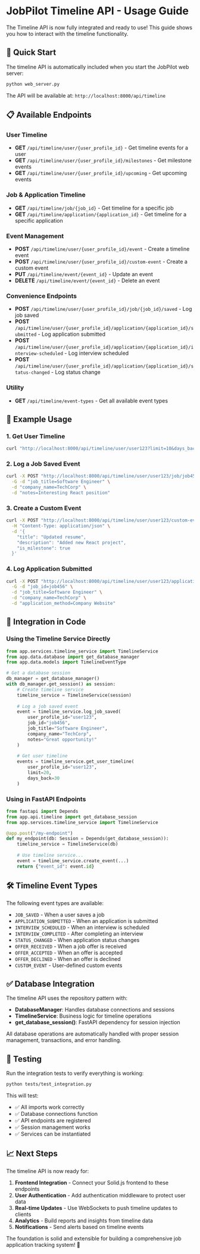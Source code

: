 # JobPilot Timeline API - Usage Guide

The Timeline API is now fully integrated and ready to use! This guide shows you how to interact with the timeline functionality.

## 🚀 Quick Start

The timeline API is automatically included when you start the JobPilot web server:

```bash
python web_server.py
```

The API will be available at: `http://localhost:8000/api/timeline`

## 📋 Available Endpoints

### User Timeline
- **GET** `/api/timeline/user/{user_profile_id}` - Get timeline events for a user
- **GET** `/api/timeline/user/{user_profile_id}/milestones` - Get milestone events 
- **GET** `/api/timeline/user/{user_profile_id}/upcoming` - Get upcoming events

### Job & Application Timeline
- **GET** `/api/timeline/job/{job_id}` - Get timeline for a specific job
- **GET** `/api/timeline/application/{application_id}` - Get timeline for a specific application

### Event Management
- **POST** `/api/timeline/user/{user_profile_id}/event` - Create a timeline event
- **POST** `/api/timeline/user/{user_profile_id}/custom-event` - Create a custom event
- **PUT** `/api/timeline/event/{event_id}` - Update an event
- **DELETE** `/api/timeline/event/{event_id}` - Delete an event

### Convenience Endpoints
- **POST** `/api/timeline/user/{user_profile_id}/job/{job_id}/saved` - Log job saved
- **POST** `/api/timeline/user/{user_profile_id}/application/{application_id}/submitted` - Log application submitted
- **POST** `/api/timeline/user/{user_profile_id}/application/{application_id}/interview-scheduled` - Log interview scheduled
- **POST** `/api/timeline/user/{user_profile_id}/application/{application_id}/status-changed` - Log status change

### Utility
- **GET** `/api/timeline/event-types` - Get all available event types

## 📝 Example Usage

### 1. Get User Timeline

```bash
curl "http://localhost:8000/api/timeline/user/user123?limit=10&days_back=30"
```

### 2. Log a Job Saved Event

```bash
curl -X POST "http://localhost:8000/api/timeline/user/user123/job/job456/saved" \
  -G -d "job_title=Software Engineer" \
  -d "company_name=TechCorp" \
  -d "notes=Interesting React position"
```

### 3. Create a Custom Event

```bash
curl -X POST "http://localhost:8000/api/timeline/user/user123/custom-event" \
  -H "Content-Type: application/json" \
  -d '{
    "title": "Updated resume",
    "description": "Added new React project",
    "is_milestone": true
  }'
```

### 4. Log Application Submitted

```bash
curl -X POST "http://localhost:8000/api/timeline/user/user123/application/app789/submitted" \
  -G -d "job_id=job456" \
  -d "job_title=Software Engineer" \
  -d "company_name=TechCorp" \
  -d "application_method=Company Website"
```

## 🔧 Integration in Code

### Using the Timeline Service Directly

```python
from app.services.timeline_service import TimelineService
from app.data.database import get_database_manager
from app.data.models import TimelineEventType

# Get a database session
db_manager = get_database_manager()
with db_manager.get_session() as session:
    # Create timeline service
    timeline_service = TimelineService(session)
    
    # Log a job saved event
    event = timeline_service.log_job_saved(
        user_profile_id="user123",
        job_id="job456", 
        job_title="Software Engineer",
        company_name="TechCorp",
        notes="Great opportunity!"
    )
    
    # Get user timeline
    events = timeline_service.get_user_timeline(
        user_profile_id="user123",
        limit=20,
        days_back=30
    )
```

### Using in FastAPI Endpoints

```python
from fastapi import Depends
from app.api.timeline import get_database_session
from app.services.timeline_service import TimelineService

@app.post("/my-endpoint")
def my_endpoint(db: Session = Depends(get_database_session)):
    timeline_service = TimelineService(db)
    
    # Use timeline service...
    event = timeline_service.create_event(...)
    return {"event_id": event.id}
```

## 🛠️ Timeline Event Types

The following event types are available:

- `JOB_SAVED` - When a user saves a job
- `APPLICATION_SUBMITTED` - When an application is submitted
- `INTERVIEW_SCHEDULED` - When an interview is scheduled
- `INTERVIEW_COMPLETED` - After completing an interview
- `STATUS_CHANGED` - When application status changes
- `OFFER_RECEIVED` - When a job offer is received
- `OFFER_ACCEPTED` - When an offer is accepted
- `OFFER_DECLINED` - When an offer is declined
- `CUSTOM_EVENT` - User-defined custom events

## ✅ Database Integration

The timeline API uses the repository pattern with:
- **DatabaseManager**: Handles database connections and sessions
- **TimelineService**: Business logic for timeline operations  
- **get_database_session()**: FastAPI dependency for session injection

All database operations are automatically handled with proper session management, transactions, and error handling.

## 🧪 Testing

Run the integration tests to verify everything is working:

```bash
python tests/test_integration.py
```

This will test:
- ✅ All imports work correctly
- ✅ Database connections function
- ✅ API endpoints are registered
- ✅ Session management works
- ✅ Services can be instantiated

## 📈 Next Steps

The timeline API is now ready for:

1. **Frontend Integration** - Connect your Solid.js frontend to these endpoints
2. **User Authentication** - Add authentication middleware to protect user data
3. **Real-time Updates** - Use WebSockets to push timeline updates to clients
4. **Analytics** - Build reports and insights from timeline data
5. **Notifications** - Send alerts based on timeline events

The foundation is solid and extensible for building a comprehensive job application tracking system! 🎉
